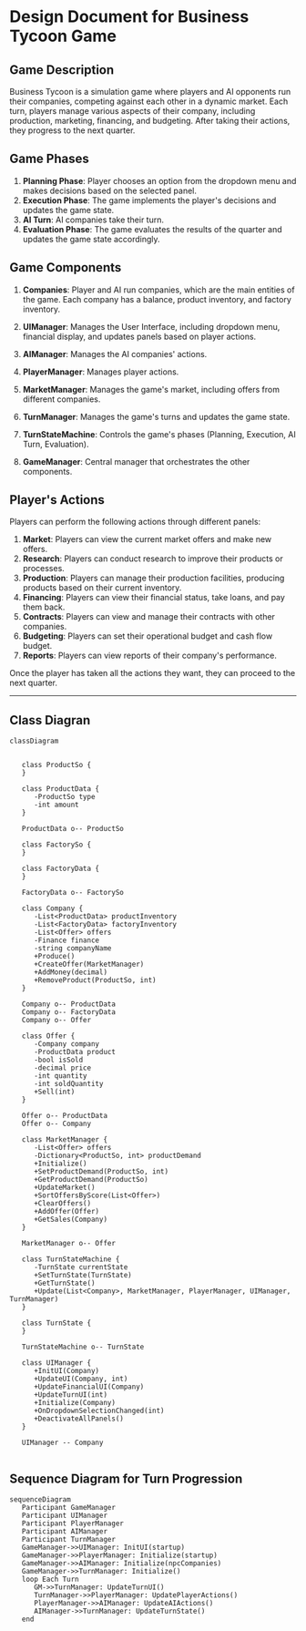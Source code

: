 ﻿
# Design Document for Business Tycoon Game

## Game Description

Business Tycoon is a simulation game where players and AI opponents run their
companies, competing against each other in a dynamic market. Each turn, players
manage various aspects of their company, including production, marketing,
financing, and budgeting. After taking their actions, they progress to the next
quarter.

## Game Phases

1. **Planning Phase**: Player chooses an option from the dropdown menu and makes
   decisions based on the selected panel.
2. **Execution Phase**: The game implements the player's decisions and updates
   the game state.
3. **AI Turn**: AI companies take their turn.
4. **Evaluation Phase**: The game evaluates the results of the quarter and
   updates the game state accordingly.

## Game Components

1. **Companies**: Player and AI run companies, which are the main entities of
   the game. Each company has a balance, product inventory, and factory
   inventory.

2. **UIManager**: Manages the User Interface, including dropdown menu, financial
   display, and updates panels based on player actions.

3. **AIManager**: Manages the AI companies' actions.

4. **PlayerManager**: Manages player actions.

5. **MarketManager**: Manages the game's market, including offers from different
   companies.

6. **TurnManager**: Manages the game's turns and updates the game state.

7. **TurnStateMachine**: Controls the game's phases (Planning, Execution, AI
   Turn, Evaluation).

8. **GameManager**: Central manager that orchestrates the other components.

## Player's Actions

Players can perform the following actions through different panels:

1. **Market**: Players can view the current market offers and make new offers.
2. **Research**: Players can conduct research to improve their products or
   processes.
3. **Production**: Players can manage their production facilities, producing
   products based on their current inventory.
4. **Financing**: Players can view their financial status, take loans, and pay
   them back.
5. **Contracts**: Players can view and manage their contracts with other
   companies.
6. **Budgeting**: Players can set their operational budget and cash flow budget.
7. **Reports**: Players can view reports of their company's performance.

Once the player has taken all the actions they want, they can proceed to the
next quarter.

---
## Class Diagran
```mermaid
classDiagram
   

   class ProductSo {
   }

   class ProductData {
      -ProductSo type
      -int amount
   }

   ProductData o-- ProductSo

   class FactorySo {
   }

   class FactoryData {
   }

   FactoryData o-- FactorySo

   class Company {
      -List<ProductData> productInventory
      -List<FactoryData> factoryInventory
      -List<Offer> offers
      -Finance finance
      -string companyName
      +Produce()
      +CreateOffer(MarketManager)
      +AddMoney(decimal)
      +RemoveProduct(ProductSo, int)
   }

   Company o-- ProductData
   Company o-- FactoryData
   Company o-- Offer

   class Offer {
      -Company company
      -ProductData product
      -bool isSold
      -decimal price
      -int quantity
      -int soldQuantity
      +Sell(int)
   }

   Offer o-- ProductData
   Offer o-- Company

   class MarketManager {
      -List<Offer> offers
      -Dictionary<ProductSo, int> productDemand
      +Initialize()
      +SetProductDemand(ProductSo, int)
      +GetProductDemand(ProductSo)
      +UpdateMarket()
      +SortOffersByScore(List<Offer>)
      +ClearOffers()
      +AddOffer(Offer)
      +GetSales(Company)
   }

   MarketManager o-- Offer

   class TurnStateMachine {
      -TurnState currentState
      +SetTurnState(TurnState)
      +GetTurnState()
      +Update(List<Company>, MarketManager, PlayerManager, UIManager, TurnManager)
   }

   class TurnState {
   }

   TurnStateMachine o-- TurnState

   class UIManager {
      +InitUI(Company)
      +UpdateUI(Company, int)
      +UpdateFinancialUI(Company)
      +UpdateTurnUI(int)
      +Initialize(Company)
      +OnDropdownSelectionChanged(int)
      +DeactivateAllPanels()
   }

   UIManager -- Company


```
## Sequence Diagram for Turn Progression
```mermaid
sequenceDiagram
   Participant GameManager
   Participant UIManager
   Participant PlayerManager
   Participant AIManager
   Participant TurnManager
   GameManager->>UIManager: InitUI(startup)
   GameManager->>PlayerManager: Initialize(startup)
   GameManager->>AIManager: Initialize(npcCompanies)
   GameManager->>TurnManager: Initialize()
   loop Each Turn
      GM->>TurnManager: UpdateTurnUI()
      TurnManager->>PlayerManager: UpdatePlayerActions()
      PlayerManager->>AIManager: UpdateAIActions()
      AIManager->>TurnManager: UpdateTurnState()
   end


```
